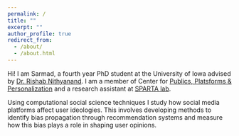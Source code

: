 ```yaml
---
permalink: /
title: ""
excerpt: ""
author_profile: true
redirect_from: 
  - /about/
  - /about.html
---
```


Hi! I am Sarmad, a fourth year PhD student at the University of Iowa advised by [Dr. Rishab Nithyanand](https://sparta.cs.uiowa.edu/people/rishab/). I am a member of Center for [Publics, Platsforms & Personalization](https://cp3.org.uiowa.edu/) and a research assistant at [SPARTA lab](https://sparta.cs.uiowa.edu/).


Using computational social science techniques I study how social media platforms affect user ideologies. This involves developing methods to identify bias propagation through recommendation systems and measure how this bias plays a role in shaping user opinions.